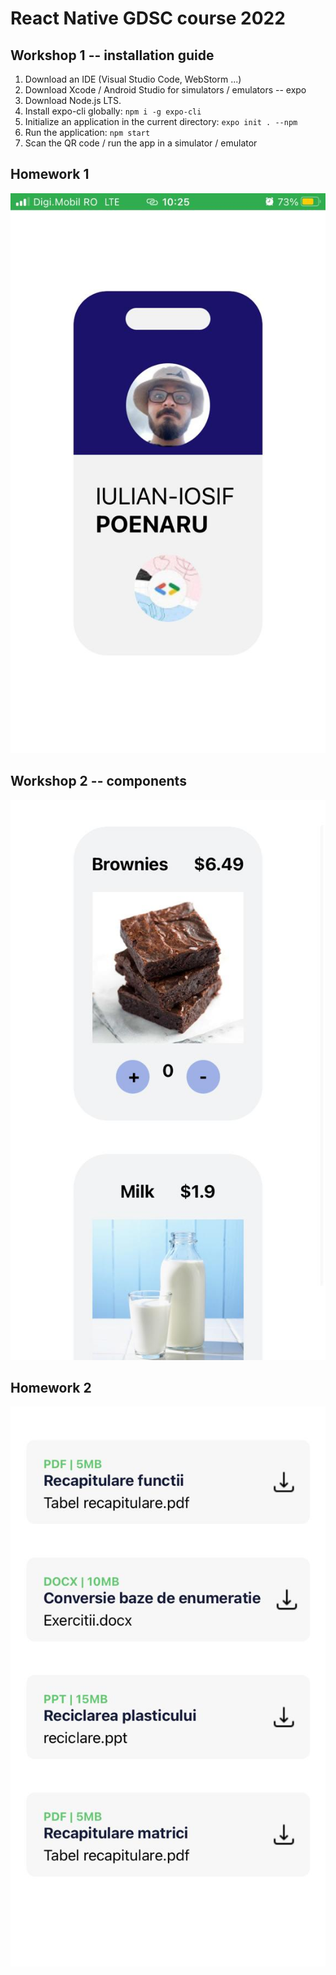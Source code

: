 # React Native GDSC course 2022

## Workshop 1 -- installation guide

1. Download an IDE (Visual Studio Code, WebStorm ...)
2. Download Xcode / Android Studio for simulators / emulators -- expo
3. Download Node.js LTS.
4. Install expo-cli globally: `npm i -g expo-cli`
5. Initialize an application in the current directory: `expo init . --npm`
6. Run the application: `npm start`
7. Scan the QR code / run the app in a simulator / emulator

## Homework 1
![Homework 1 - Picture 1](./images/homework1.jpeg)

## Workshop 2 -- components
![Workshop 2 - Picture 2](./images/workshop2.jpeg)

## Homework 2
![Homework 2 - Picture 3](./images/homework2.jpeg)

